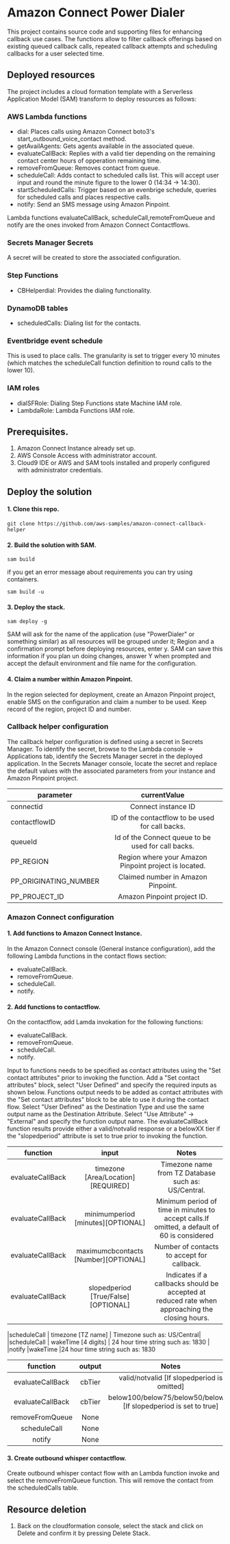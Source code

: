 # Amazon Connect Power Dialer
This project contains source code and supporting files for enhancing callback use cases. The functions allow to filter callback offerings based on existing queued callback calls, repeated callback attempts and scheduling callbacks for a user selected time.


## Deployed resources

The project includes a cloud formation template with a Serverless Application Model (SAM) transform to deploy resources as follows:

### AWS Lambda functions

- dial: Places calls using Amazon Connect boto3's start_outbound_voice_contact method. 
- getAvailAgents: Gets agents available in the associated queue.
- evaluateCallBack: Replies with a valid tier depending on the remaining contact center hours of opperation remaining time.
- removeFromQueue: Removes contact from queue.
- scheduleCall: Adds contact to scheduled calls list. This will accept user input and round the minute figure to the lower 0 (14:34 -> 14:30).
- startScheduledCalls: Trigger based on an evenbrige schedule, queries for scheduled calls and places respective calls.
- notify: Send an SMS message using Amazon Pinpoint.

Lambda functions evaluateCallBack, scheduleCall,remoteFromQueue and notify are the ones invoked from Amazon Connect Contactflows. 

### Secrets Manager Secrets
A secret will be created to store the associated configuration.

### Step Functions

- CBHelperdial: Provides the dialing functionality.

### DynamoDB tables
- scheduledCalls: Dialing list for the contacts.


### Eventbridge event schedule
This is used to place calls. The granularity is set to trigger every 10 minutes (which matches the scheduleCall function definition to round calls to the lower 10).

### IAM roles
- dialSFRole: Dialing Step Functions state Machine IAM role.
- LambdaRole: Lambda Functions IAM role.


## Prerequisites.
1. Amazon Connect Instance already set up.
2. AWS Console Access with administrator account.
3. Cloud9 IDE or AWS and SAM tools installed and properly configured with administrator credentials.

## Deploy the solution

#### 1. Clone this repo.

`git clone https://github.com/aws-samples/amazon-connect-callback-helper`

#### 2. Build the solution with SAM.

`sam build` 

if you get an error message about requirements you can try using containers.

`sam build -u` 


#### 3. Deploy the stack.

`sam deploy -g`

SAM will ask for the name of the application (use "PowerDialer" or something similar) as all resources will be grouped under it; Region and a confirmation prompt before deploying resources, enter y.
SAM can save this information if you plan un doing changes, answer Y when prompted and accept the default environment and file name for the configuration.

#### 4. Claim a number within Amazon Pinpoint.

In the region selected for deployment, create an Amazon Pinpoint project, enable SMS on the configuration and claim a number to be used. Keep record of the region, project ID and number.

### Callback helper configuration

The callback helper configuration is defined using a secret in Secrets Manager. To identify the secret, browse to the Lambda console -> Applications tab, identify the Secrets Manager secret in the deployed application.
In the Secrets Manager console, locate the secret and replace the default values with the associated parameters from your instance and Amazon Pinpoint project.

| parameter   | currentValue |
|----------|:-------------:|
| connectid |  Connect instance ID |
| contactflowID |ID of the contactflow to be used for call backs. |
|queueId | Id of the Connect queue to be used for call backs.|
| PP_REGION | Region where your Amazon Pinpoint project is located. | 
| PP_ORIGINATING_NUMBER | Claimed number in Amazon Pinpoint. |
| PP_PROJECT_ID | Amazon Pinpoint project ID.|


### Amazon Connect configuration

#### 1. Add functions to Amazon Connect Instance.

In the Amazon Connect console (General instance configuration), add the following Lambda functions in the contact flows section:

- evaluateCallBack. 
- removeFromQueue.
- scheduleCall.
- notify.

#### 2. Add functions to contactflow.

On the contactflow, add Lamda invokation for the following functions:

- evaluateCallBack. 
- removeFromQueue.
- scheduleCall.
- notify.

Input to functions needs to be specified as contact attributes using the "Set contact attributes" prior to invoking the function. Add a "Set contact attributes" block, select "User Defined" and specify the required inputs as shown below.
Functions output needs to be added as contact attributes with the "Set contact attributes" block to be able to use it during the contact flow. Select "User Defined" as the Destination Type and use the same output name as the Destination Attribute. Select "Use Attribute" -> "External" and specify the function output name.
The evaluateCallBack function results provide either a valid/notvalid response or a belowXX tier if the "slopedperiod" attribute is set to true prior to invoking the function. 


| function | input | Notes |
|:--------:|:-------------:|:-------------:|
|evaluateCallBack | timezone [Area/Location][REQUIRED]| Timezone name from TZ Database such as: US/Central.|
|evaluateCallBack |minimumperiod [minutes][OPTIONAL]| Minimum period of time in minutes to accept calls.If omitted, a default of 60 is considered |
|evaluateCallBack |maximumcbcontacts [Number][OPTIONAL] | Number of contacts to accept for callback.|
|evaluateCallBack |slopedperiod [True/False] [OPTIONAL]| Indicates if a callbacks should be accepted at reduced rate when approaching the closing hours.| 

|scheduleCall | timezone [TZ name] | Timezone such as:  US/Central|
|scheduleCall |  wakeTime [4 digits] | 24 hour time string such as: 1830 |
|notify |wakeTime |24 hour time string such as: 1830

|  function | output | Notes |
|:--------:|:-------------:|:-------------:|
|evaluateCallBack | cbTier | valid/notvalid [If slopedperiod is omitted]
|evaluateCallBack | cbTier | below100/below75/below50/below25 [If slopedperiod is set to true]
|removeFromQueue | None | |
|scheduleCall | None | |
|notify| None ||

#### 3. Create outbound whisper contactflow.

Create outbound whisper contact flow with an Lambda function invoke and select the removeFromQueue function. This will remove the contact from the scheduledCalls table.


## Resource deletion
1. Back on the cloudformation console, select the stack and click on Delete and confirm it by pressing Delete Stack. 
